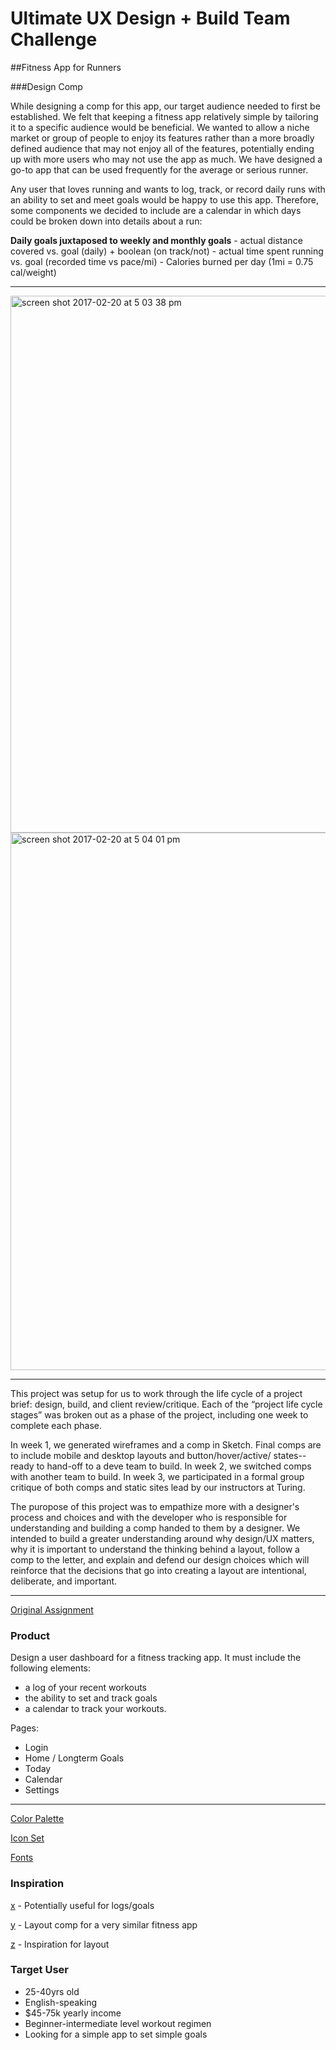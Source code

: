 # Ultimate UX Design + Build Team Challenge

##Fitness App for Runners

###Design Comp

While designing a comp for this app, our target audience needed to first be established. We felt that keeping a fitness app relatively simple by tailoring it to a specific audience would be beneficial. We wanted to allow a niche market or group of people to enjoy its features rather than a more broadly defined audience that may not enjoy all of the features, potentially ending up with more users who may not use the app as much. We have designed a go-to app that can be used frequently for the average or serious runner.

Any user that loves running and wants to log, track, or record daily runs with an ability to set and meet goals would be happy to use this app. Therefore, some components we decided to include are a calendar in which days could be broken down into details about a run:

**Daily goals juxtaposed to weekly and monthly goals**	- actual distance covered vs. goal (daily) + boolean (on track/not)
	- actual time spent running vs. goal (recorded time vs pace/mi)
	- Calories burned per day (1mi = 0.75 cal/weight) 

---

<img width="859" alt="screen shot 2017-02-20 at 5 03 38 pm" src="https://cloud.githubusercontent.com/assets/13802107/23145824/b6fb5476-f78e-11e6-8d53-984534b65344.png">

<img width="860" alt="screen shot 2017-02-20 at 5 04 01 pm" src="https://cloud.githubusercontent.com/assets/13802107/23145825/baa2d202-f78e-11e6-8243-ad264e96f055.png">

---

This project was setup for us to work through the life cycle of a project brief: design, build, and client review/critique. Each of the “project life cycle stages” was broken out as a phase of the project, including one week to complete each phase. 

In week 1, we generated wireframes and a comp in Sketch. Final comps are to include mobile and desktop layouts and button/hover/active/ states--ready to hand-off to a deve team to build. In week 2, we switched comps with another team to build. In week 3, we participated in a formal group critique of both comps and static sites lead by our instructors at Turing.

The puropose of this project was to empathize more with a designer's process and choices and with the developer who is responsible for understanding and building a comp handed to them by a designer. We intended to build a greater understanding around why design/UX matters, why it is important to understand the thinking behind a layout, follow a comp to the letter, and explain and defend our design choices which will reinforce that the decisions that go into creating a layout are intentional, deliberate, and important.

---

[Original Assignment](http://frontend.turing.io/projects/ultimate-ux-ui-team-challenge.html)

### Product

Design a user dashboard for a fitness tracking app. It must include the following elements:

* a log of your recent workouts
* the ability to set and track goals
* a calendar to track your workouts.

Pages:

* Login
* Home / Longterm Goals
* Today
* Calendar
* Settings

---

[Color Palette](https://coolors.co/b8d8d8-7a9e9f-4f6367-eef5db-fe5f55)

[Icon Set](https://www.sketchappsources.com/free-source/2039-basic-icons-sketch-freebie-resource.html)

[Fonts](https://fonts.google.com/?query=open&selection.family=Open+Sans:300,700)

### Inspiration

[x](https://www.behance.net/gallery/48351699/Information-Anomalies) - Potentially useful for logs/goals

[y](https://www.behance.net/gallery/30935161/MediFit-Admin-Dashboard) - Layout comp for a very similar fitness app

[z](http://www.pcmag.com/article2/0,2817,2485287,00.asp) - Inspiration for layout

### Target User

* 25-40yrs old
* English-speaking
* $45-75k yearly income
* Beginner-intermediate level workout regimen
* Looking for a simple app to set simple goals
